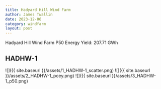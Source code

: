 ```yaml
---
title: Hadyard Hill Wind Farm
author: James Twallin
date: 2023-12-06
category: windfarm
layout: post
---
```

Hadyard Hill Wind Farm P50 Energy Yield: 207.71 GWh

HADHW-1
-------------
![]({{ site.baseurl }}/assets/1_HADHW-1_scatter.png)
![]({{ site.baseurl }}/assets/2_HADHW-1_pcey.png)
![]({{ site.baseurl }}/assets/3_HADHW-1_p50.png)

